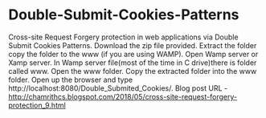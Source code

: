 # Double-Submit-Cookies-Patterns
Cross-site Request Forgery protection in web applications via Double Submit Cookies Patterns.
Download the zip file provided. Extract the folder copy the folder to the www (if you are using WAMP). Open Wamp server or Xamp server. In Wamp server file(most of the time in C drive)there is folder called www. Open the www folder. Copy the extracted folder into the www folder. Open up the browser and type http://localhost:8080/Double_Submited_Cookies/. Blog post URL - http://chamrithcs.blogspot.com/2018/05/cross-site-request-forgery-protection_9.html
